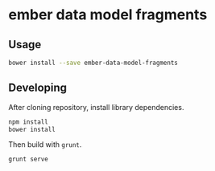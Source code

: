ember data model fragments
==========

## Usage

```bash
bower install --save ember-data-model-fragments
```

## Developing

After cloning repository, install library dependencies.

```bash
npm install
bower install
```

Then build with `grunt`.

```bash
grunt serve
```
